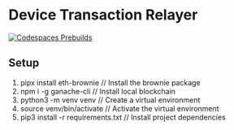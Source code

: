 # Device Transaction Relayer

[![Codespaces Prebuilds](https://github.com/32ETH/device-transaction-relayer/actions/workflows/codespaces/create_codespaces_prebuilds/badge.svg)](https://github.com/32ETH/device-transaction-relayer/actions/workflows/codespaces/create_codespaces_prebuilds)
<br>

## Setup

1. pipx install eth-brownie // Install the brownie package
2. npm i -g ganache-cli // Install local blockchain
3. python3 -m venv venv // Create a virtual environment
4. source venv/bin/activate // Activate the virtual environment
5. pip3 install -r requirements.txt // Install project dependencies
